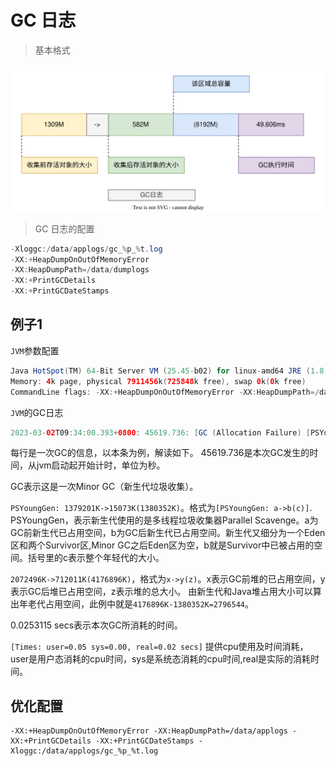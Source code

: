 # GC 日志

> 基本格式

![jvm-gc-log-2023-01-11.drawio.svg](./images/jvm-gc-log-2023-01-11.drawio.svg)

> GC 日志的配置

```java
-Xloggc:/data/applogs/gc_%p_%t.log
-XX:+HeapDumpOnOutOfMemoryError
-XX:HeapDumpPath=/data/dumplogs
-XX:+PrintGCDetails
-XX:+PrintGCDateStamps 
```

## 例子1

`JVM`参数配置

```java
Java HotSpot(TM) 64-Bit Server VM (25.45-b02) for linux-amd64 JRE (1.8.0_45-b14), built on Apr 10 2015 10:07:45 by "java_re" with gcc 4.3.0 20080428 (Red Hat 4.3.0-8)
Memory: 4k page, physical 7911456k(725848k free), swap 0k(0k free)
CommandLine flags: -XX:+HeapDumpOnOutOfMemoryError -XX:HeapDumpPath=/data/gclogs/ -XX:InitialHeapSize=4294967296 -XX:+ManagementServer -XX:MaxHeapSize=4294967296 -XX:MaxMetaspaceSize=536870912 -XX:MetaspaceSize=268435456 -XX:+PrintGC -XX:+PrintGCDateStamps -XX:+PrintGCDetails -XX:+PrintGCTimeStamps -XX:+UseCompressedClassPointers -XX:+UseCompressedOops -XX:+UseParallelGC
```

`JVM`的GC日志

```java
2023-03-02T09:34:00.393+0800: 45619.736: [GC (Allocation Failure) [PSYoungGen: 1379201K->15073K(1380352K)] 2072496K->712011K(4176896K), 0.0253115 secs] [Times: user=0.05 sys=0.00, real=0.02 secs]
```

每行是一次GC的信息，以本条为例，解读如下。
45619.736是本次GC发生的时间，从jvm启动起开始计时，单位为秒。

GC表示这是一次Minor GC（新生代垃圾收集）。

`PSYoungGen: 1379201K->15073K(1380352K)`。格式为`[PSYoungGen: a->b(c)]`.
PSYoungGen，表示新生代使用的是多线程垃圾收集器Parallel Scavenge。a为GC前新生代已占用空间，b为GC后新生代已占用空间。新生代又细分为一个Eden区和两个Survivor区,Minor GC之后Eden区为空，b就是Survivor中已被占用的空间。括号里的c表示整个年轻代的大小。

`2072496K->712011K(4176896K)`，格式为`x->y(z)`。x表示GC前堆的已占用空间，y表示GC后堆已占用空间，z表示堆的总大小。
由新生代和Java堆占用大小可以算出年老代占用空间，此例中就是`4176896K-1380352K=2796544`。

0.0253115 secs表示本次GC所消耗的时间。

`[Times: user=0.05 sys=0.00, real=0.02 secs]` 提供cpu使用及时间消耗，user是用户态消耗的cpu时间，sys是系统态消耗的cpu时间,real是实际的消耗时间。


## 优化配置

```
-XX:+HeapDumpOnOutOfMemoryError -XX:HeapDumpPath=/data/applogs -XX:+PrintGCDetails -XX:+PrintGCDateStamps -Xloggc:/data/applogs/gc_%p_%t.log
```